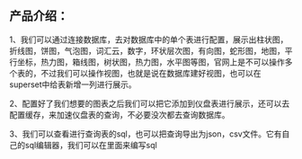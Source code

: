 



## **产品介绍：**

1、我们可以通过连接数据库，去对数据库中的单个表进行配置，展示出柱状图，折线图，饼图，气泡图，词汇云，数字，环状层次图，有向图，蛇形图，地图，平行坐标，热力图，箱线图，树状图，热力图，水平图等图，官网上是不可以操作多个表的，不过我们可以操作视图，也就是说在数据库建好视图，也可以在superset中给表新增一列进行展示。



2、配置好了我们想要的图表之后我们可以把它添加到仪盘表进行展示，还可以去配置缓存，来加速仪盘表的查询，不必要没次都去查询数据库。



3、我们可以查看进行查询表的sql，也可以把查询导出为json，csv文件。它有自己的sql编辑器，我们可以在里面来编写sql

